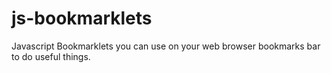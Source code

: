 # js-bookmarklets
Javascript Bookmarklets you can use on your web browser bookmarks bar to do useful things.
